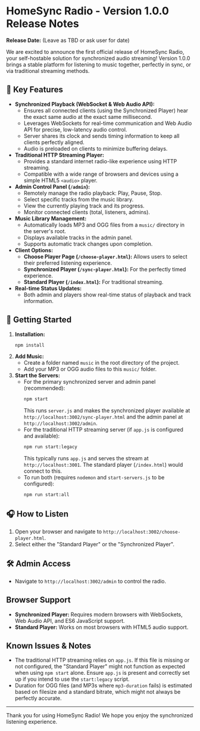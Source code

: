 # HomeSync Radio - Version 1.0.0 Release Notes

**Release Date:** (Leave as TBD or ask user for date)

We are excited to announce the first official release of HomeSync Radio, your self-hostable solution for synchronized audio streaming! Version 1.0.0 brings a stable platform for listening to music together, perfectly in sync, or via traditional streaming methods.

## 🎉 Key Features

*   **Synchronized Playback (WebSocket & Web Audio API):**
    *   Ensures all connected clients (using the Synchronized Player) hear the exact same audio at the exact same millisecond.
    *   Leverages WebSockets for real-time communication and Web Audio API for precise, low-latency audio control.
    *   Server shares its clock and sends timing information to keep all clients perfectly aligned.
    *   Audio is preloaded on clients to minimize buffering delays.
*   **Traditional HTTP Streaming Player:**
    *   Provides a standard internet radio-like experience using HTTP streaming.
    *   Compatible with a wide range of browsers and devices using a simple HTML5 `<audio>` player.
*   **Admin Control Panel (`/admin`):**
    *   Remotely manage the radio playback: Play, Pause, Stop.
    *   Select specific tracks from the music library.
    *   View the currently playing track and its progress.
    *   Monitor connected clients (total, listeners, admins).
*   **Music Library Management:**
    *   Automatically loads MP3 and OGG files from a `music/` directory in the server's root.
    *   Displays available tracks in the admin panel.
    *   Supports automatic track changes upon completion.
*   **Client Options:**
    *   **Choose Player Page (`/choose-player.html`):** Allows users to select their preferred listening experience.
    *   **Synchronized Player (`/sync-player.html`):** For the perfectly timed experience.
    *   **Standard Player (`/index.html`):** For traditional streaming.
*   **Real-time Status Updates:**
    *   Both admin and players show real-time status of playback and track information.

## 🚀 Getting Started

1.  **Installation:**
    ```bash
    npm install
    ```
2.  **Add Music:**
    *   Create a folder named `music` in the root directory of the project.
    *   Add your MP3 or OGG audio files to this `music/` folder.
3.  **Start the Servers:**
    *   For the primary synchronized server and admin panel (recommended):
        ```bash
        npm start
        ```
        This runs `server.js` and makes the synchronized player available at `http://localhost:3002/sync-player.html` and the admin panel at `http://localhost:3002/admin`.
    *   For the traditional HTTP streaming server (if `app.js` is configured and available):
        ```bash
        npm run start:legacy
        ```
        This typically runs `app.js` and serves the stream at `http://localhost:3001`. The standard player (`/index.html`) would connect to this.
    *   To run both (requires `nodemon` and `start-servers.js` to be configured):
        ```bash
        npm run start:all
        ```

## 🎧 How to Listen

1.  Open your browser and navigate to `http://localhost:3002/choose-player.html`.
2.  Select either the "Standard Player" or the "Synchronized Player".

## 🛠️ Admin Access

*   Navigate to `http://localhost:3002/admin` to control the radio.

## Browser Support

*   **Synchronized Player:** Requires modern browsers with WebSockets, Web Audio API, and ES6 JavaScript support.
*   **Standard Player:** Works on most browsers with HTML5 audio support.

## Known Issues & Notes

*   The traditional HTTP streaming relies on `app.js`. If this file is missing or not configured, the "Standard Player" might not function as expected when using `npm start` alone. Ensure `app.js` is present and correctly set up if you intend to use the `start:legacy` script.
*   Duration for OGG files (and MP3s where `mp3-duration` fails) is estimated based on filesize and a standard bitrate, which might not always be perfectly accurate.

---

Thank you for using HomeSync Radio! We hope you enjoy the synchronized listening experience.
